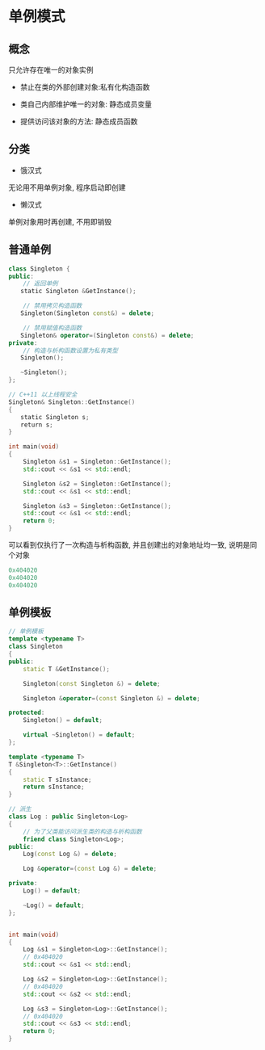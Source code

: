 <!--
 * @Brief        : 
 * @Author       : dmjcb
 * @Date         : 2022-09-26 23:49:24
 * @LastEditors  : dmjcb@outlook.com
 * @LastEditTime : 2024-09-28 21:38:01
-->

# 单例模式

## 概念

只允许存在唯一的对象实例

- 禁止在类的外部创建对象:私有化构造函数

- 类自己内部维护唯一的对象: 静态成员变量

- 提供访问该对象的方法: 静态成员函数

## 分类

- 饿汉式

无论用不用单例对象, 程序启动即创建

- 懒汉式

单例对象用时再创建, 不用即销毁


## 普通单例

```c++
class Singleton {
public:
    // 返回单例
　　static Singleton &GetInstance();

    // 禁用拷贝构造函数
　　Singleton(Singleton const&) = delete;

    // 禁用赋值构造函数
　　Singleton& operator=(Singleton const&) = delete;
private:
    // 构造与析构函数设置为私有类型
　　Singleton();

　　~Singleton();
};

// C++11 以上线程安全
Singleton& Singleton::GetInstance()
{
　　static Singleton s;
　　return s;
}

int main(void)
{
    Singleton &s1 = Singleton::GetInstance();
    std::cout << &s1 << std::endl;

    Singleton &s2 = Singleton::GetInstance();
    std::cout << &s1 << std::endl;

    Singleton &s3 = Singleton::GetInstance();
    std::cout << &s1 << std::endl;
    return 0;
}

```

可以看到仅执行了一次构造与析构函数, 并且创建出的对象地址均一致, 说明是同个对象

```c
0x404020
0x404020
0x404020
```

## 单例模板

```c++
// 单例模板
template <typename T>
class Singleton
{
public:
    static T &GetInstance();

    Singleton(const Singleton &) = delete;

    Singleton &operator=(const Singleton &) = delete;

protected:
    Singleton() = default;

    virtual ~Singleton() = default;
};

template <typename T>
T &Singleton<T>::GetInstance()
{
    static T sInstance;
    return sInstance;
}

// 派生
class Log : public Singleton<Log>
{
    // 为了父类能访问派生类的构造与析构函数
    friend class Singleton<Log>;
public:
    Log(const Log &) = delete;

    Log &operator=(const Log &) = delete;

private:
    Log() = default;

    ~Log() = default;
};


int main(void)
{
    Log &s1 = Singleton<Log>::GetInstance();
    // 0x404020
    std::cout << &s1 << std::endl;

    Log &s2 = Singleton<Log>::GetInstance();
    // 0x404020
    std::cout << &s2 << std::endl;

    Log &s3 = Singleton<Log>::GetInstance();
    // 0x404020
    std::cout << &s3 << std::endl;
    return 0;
}
```
